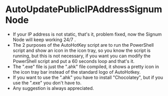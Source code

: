 # AutoUpdatePublicIPAddressSignumNode
- If your IP address is not static, that's it, problem fixed, now the Signum Node will keep working 24/7 .
- The 2 purposes of the AutoHotKey script are to run the PowerShell script and show an icon in the icon tray, so you know the script is running, but this is not necessary, if you want you can modify the PowerShell script and put a 60 seconds loop and that's it.
- The ".exe" file is just the ".ahk" file compiled, it shows a pretty icon in the icon tray bar instead of the standard logo of AutoHotkey.
- If you want to use the ".ahk" you have to install "Chocolatey", but if you use the ".exe" you don't have to.
- Any suggestion is always appreciated.
